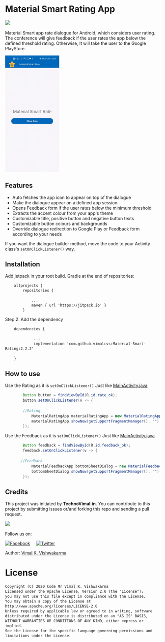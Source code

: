 # Material Smart Rating App
[![](https://jitpack.io/v/vimalcvs/Material-Smart-Rating.svg)](https://jitpack.io/#vimalcvs/Material-Smart-Rating)

Material Smart app rate dialogue for Android, which considers user rating. The conference will give feedback if the user rates the app below the defined threshold rating. Otherwise, It will take the user to the
Google PlayStore.

<img src="demo.gif" width="35%"/>

## Features
- Auto fetches the app icon to appear on top of the dialogue
- Make the dialogue appear on a defined app session
- Opens Feedback form if the user rates below the minimum threshold
- Extracts the accent colour from your app's theme
- Customizable title, positive button and negative button texts
- Customizable button colours and backgrounds
- Override dialogue redirection to Google Play or Feedback form according to your needs

If you want the dialogue builder method, move the code to your Activity class's `setOnClickListener()` way.

## Installation

Add jetpack in your root build. Gradle at the end of repositories:
```
	allprojects {
		repositories {
		
			...
			maven { url 'https://jitpack.io' }
		}
```
Step 2. Add the dependency

```
	dependencies {
	
	         ...
	         implementation 'com.github.vimalcvs:Material-Smart-Rating:2.2.2'
	 
	}
```

## How to use
Use the Rating as it is `setOnClickListener()` Just like <a href="https://github.com/vimalcvs/Material-Smart-Rating/blob/master/app/src/main/java/com/vimalcvs/myrateapp/MainActivity.java">MainActivity.java</a>
```java
        Button button = findViewById(R.id.rate_ok);
        button.setOnClickListener(v -> {
	
	    //Rating
            MaterialRatingApp materialRatingApp = new MaterialRatingApp (this);
            materialRatingApp.showNow(getSupportFragmentManager(), "");
        });
```

Use the Feedback as it is `setOnClickListener()` Just like <a href="https://github.com/vimalcvs/Material-Smart-Rating/blob/master/app/src/main/java/com/vimalcvs/myrateapp/MainActivity.java">MainActivity.java</a>
```java
        Button feedback = findViewById(R.id.feedback_ok);
        feedback.setOnClickListener(v -> {
	
	   //Feedback
            MaterialFeedbackApp bottomSheetDialog = new MaterialFeedbackApp ("youremailid@gmail.com");
            bottomSheetDialog.showNow(getSupportFragmentManager(), "");
        });
```

## Credits

This project was initiated by **TechnoVimal.in**. You can contribute to this project by submitting issues or/and forking this repo and sending a pull request.

![](https://mlsvormsouvm.i.optimole.com/DV0GLTY-FqZU1jKu/w:auto/h:auto/q:auto/https://www.technovimal.in/wp-content/uploads/2019/09/technovimal_moblie_logo_250x40-1.png)

Follow us on:

[![Facebook](http://codemybrainsout.com/files/img/fb.png)](https://www.facebook.com/vimalcvs)&nbsp;&nbsp;&nbsp;&nbsp;&nbsp;[![Twitter](http://codemybrainsout.com/files/img/tw.png)](https://twitter.com/vimalvishwakar6)

Author: [Vimal K. Vishwakarma](https://github.com/vimalcvs)

# License
```
Copyright (C) 2020 Code Mr Vimal K. Vishwakarma
Licensed under the Apache License, Version 2.0 (the "License");
you may not use this file except in compliance with the License.
You may obtain a copy of the License at
http://www.apache.org/licenses/LICENSE-2.0
Unless required by applicable law or agreed to in writing, software
distributed under the License is distributed on an "AS IS" BASIS,
WITHOUT WARRANTIES OR CONDITIONS OF ANY KIND, either express or implied.
See the License for the specific language governing permissions and
limitations under the License.
```
